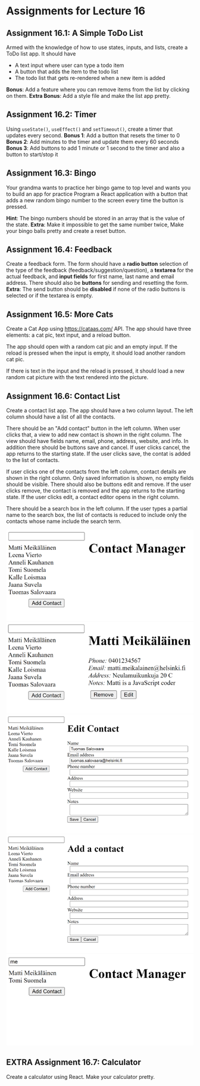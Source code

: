 # Assignments for Lecture 16

## Assignment 16.1: A Simple ToDo List

Armed with the knowledge of how to use states, inputs, and lists, create a ToDo list app. It should have
- A text input where user can type a todo item
- A button that adds the item to the todo list
- The todo list that gets re-rendered when a new item is added

**Bonus**: Add a feature where you can remove items from the list by clicking on them.
**Extra Bonus**: Add a style file and make the list app pretty.


## Assignment 16.2: Timer

Using `useState()`, `useEffect()` and `setTimeout()`, create a timer that updates every second.
**Bonus 1**: Add a button that resets the timer to 0
**Bonus 2**: Add minutes to the timer and update them every 60 seconds
**Bonus 3**: Add buttons to add 1 minute or 1 second to the timer and also a button to start/stop it

## Assignment 16.3: Bingo

Your grandma wants to practice her bingo game to top level and wants you to build an app for practice
Program a React application with a button that adds a new random bingo number to the screen every time the button is pressed.

**Hint**: The bingo numbers should be stored in an array that is the value of the state.
**Extra**: Make it impossible to get the same number twice, Make your bingo balls pretty and create a reset button.


## Assignment 16.4: Feedback

Create a feedback form. The form should have a **radio button** selection of the type of the feedback (feedback/suggestion/question), a **textarea** for the actual feedback, and **input fields** for first name, last name and email address.
There should also be **buttons** for sending and resetting the form.
**Extra**: The send button should be **disabled** if none of the radio buttons is selected or if the textarea is empty.


<!-- Homework Assignments -->


## Assignment 16.5: More Cats

Create a Cat App using https://cataas.com/ API. The app should have three elements: a cat pic, text input, and a reload button. 

The app should open with a random cat pic and an empty input. If the reload is pressed when the input is empty, it should load another random cat pic.

If there is text in the input and the reload is pressed, it should load a new random cat picture with the text rendered into the picture.

## Assignment 16.6: Contact List

Create a contact list app. The app should have a two column layout. The left column should have a list of all the contacts. 

There should be an "Add contact" button in the left column. When user clicks that, a view to add new contact is shown in the right column. The view should have fields name, email, phone, address, website, and info. In addition there should be buttons save and cancel. If user clicks cancel, the app returns to the starting state. If the user clicks save, the contat is added to the list of contacts.

If user clicks one of the contacts from the left column, contact details are shown in the right column. Only saved information is shown, no empty fields should be visible. There should also be buttons edit and remove. If the user clicks remove, the contact is removed and the app returns to the starting state. If the user clicks edit, a contact editor opens in the right column. 

There should be a search box in the left column. If the user types a partial name to the search box, the list of contacts is reduced to include only the contacts whose name include the search term.

![](contact_list_1.png)
![](contact_list_2.png)
![](contact_list_3.png)
![](contact_list_4.png)
![](contact_list_5.png)


## EXTRA Assignment 16.7: Calculator

Create a calculator using React. Make your calculator pretty.